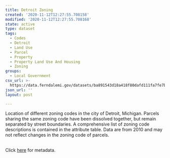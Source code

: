 ```yaml
---
title: Detroit Zoning
created: '2020-11-12T12:27:55.708158'
modified: '2020-11-12T12:27:55.708168'
state: active
type: dataset
tags:
  - Codes
  - Detroit
  - Land Use
  - Parcel
  - Property
  - Property Land Use And Housing
  - Zoning
groups:
  - Local Government
csv_url: >-
  https://data.ferndalemi.gov/datasets/ba891543d18a418f80dafd111fa7fe7b_0.csv?outSR=%7B%22latestWkid%22%3A2898%2C%22wkid%22%3A2898%7D
json_url: ''
layout: post

---
```

Location of different zoning codes in the city of Detroit, Michigan. Parcels sharing the same zoning code have been dissolved together, but remain separated by street boundaries. A comprehensive list of zoning code descriptions is contained in the attribute table. Data are from 2010 and may not reflect changes in the zoning code of parcels.<div><br /></div><div>Click <a href='http://www.datadrivendetroit.org/metadata/Detroit_zoning_metadata.xlsx' target='_blank'>here</a> for metadata.</div>
